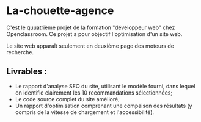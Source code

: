 # La-chouette-agence

C'est le quuatrième projet de la formation "développeur web" chez Openclassroom. Ce projet a pour objectif l'optimisation d'un site web.  

Le site web apparaît seulement en deuxième page des moteurs de recherche.  

## Livrables :  
* Le rapport d'analyse SEO du site, utilisant le modèle fourni, dans lequel on identifie clairement les 10 recommandations sélectionnées;  
* Le code source complet du site amélioré;  
* Un rapport d'optimisation comprenant une compaison des résultats (y compris de la vitesse de chargement et l'accessibilité).
